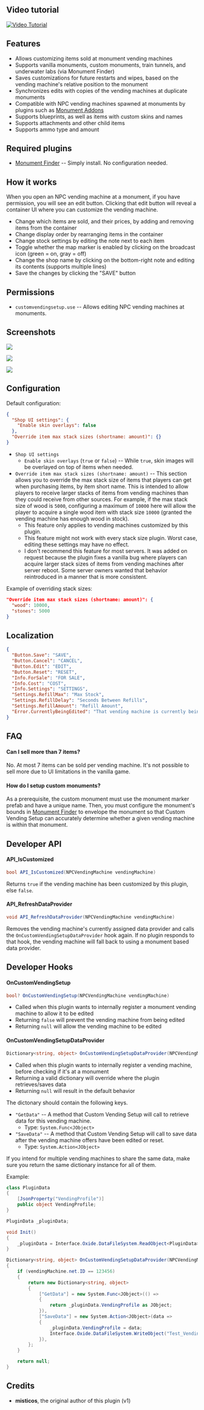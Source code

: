 ## Video tutorial

[![Video Tutorial](https://img.youtube.com/vi/oiKKByGV_i0/mqdefault.jpg)](https://www.youtube.com/watch?v=oiKKByGV_i0)

## Features

- Allows customizing items sold at monument vending machines
- Supports vanilla monuments, custom monuments, train tunnels, and underwater labs (via Monument Finder)
- Saves customizations for future restarts and wipes, based on the vending machine's relative position to the monument
- Synchronizes edits with copies of the vending machines at duplicate monuments
- Compatible with NPC vending machines spawned at monuments by plugins such as [Monument Addons](https://umod.org/plugins/monument-addons)
- Supports blueprints, as well as items with custom skins and names
- Supports attachments and other child items
- Supports ammo type and amount

## Required plugins

- [Monument Finder](https://umod.org/plugins/monument-finder) -- Simply install. No configuration needed.

## How it works

When you open an NPC vending machine at a monument, if you have permission, you will see an edit button. Clicking that edit button will reveal a container UI where you can customize the vending machine.

- Change which items are sold, and their prices, by adding and removing items from the container
- Change display order by rearranging items in the container
- Change stock settings by editing the note next to each item
- Toggle whether the map marker is enabled by clicking on the broadcast icon (green = on, gray = off)
- Change the shop name by clicking on the bottom-right note and editing its contents (supports multiple lines)
- Save the changes by clicking the "SAVE" button

## Permissions

- `customvendingsetup.use` -- Allows editing NPC vending machines at monuments.

## Screenshots

![](https://raw.githubusercontent.com/WheteThunger/CustomVendingSetup/master/ShopView.png)

![](https://raw.githubusercontent.com/WheteThunger/CustomVendingSetup/master/ContainerViewStock.png)

![](https://raw.githubusercontent.com/WheteThunger/CustomVendingSetup/master/ContainerViewName.png)

## Configuration

Default configuration:

```json
{
  "Shop UI settings": {
    "Enable skin overlays": false
  },
  "Override item max stack sizes (shortname: amount)": {}
}
```

- `Shop UI settings`
  - `Enable skin overlays` (`true` or `false`) -- While `true`, skin images will be overlayed on top of items when needed.
- `Override item max stack sizes (shortname: amount)` -- This section allows you to override the max stack size of items that players can get when purchasing items, by item short name. This is intended to allow players to receive larger stacks of items from vending machines than they could receive from other sources. For example, if the max stack size of wood is `5000`, configuring a maximum of `10000` here will allow the player to acquire a single wood item with stack size `10000` (granted the vending machine has enough wood in stock).
  - This feature only applies to vending machines customized by this plugin.
  - This feature might not work with every stack size plugin. Worst case, editing these settings may have no effect.
  - I don't recommend this feature for most servers. It was added on request because the plugin fixes a vanilla bug where players can acquire larger stack sizes of items from vending machines after server reboot. Some server owners wanted that behavior reintroduced in a manner that is more consistent.

Example of overriding stack sizes:

```json
"Override item max stack sizes (shortname: amount)": {
  "wood": 10000,
  "stones": 5000
}
```

## Localization

```json
{
  "Button.Save": "SAVE",
  "Button.Cancel": "CANCEL",
  "Button.Edit": "EDIT",
  "Button.Reset": "RESET",
  "Info.ForSale": "FOR SALE",
  "Info.Cost": "COST",
  "Info.Settings": "SETTINGS",
  "Settings.RefillMax": "Max Stock",
  "Settings.RefillDelay": "Seconds Between Refills",
  "Settings.RefillAmount": "Refill Amount",
  "Error.CurrentlyBeingEdited": "That vending machine is currently being edited by {0}."
}
```

## FAQ

#### Can I sell more than 7 items?

No. At most 7 items can be sold per vending machine. It's not possible to sell more due to UI limitations in the vanilla game.

#### How do I setup custom monuments?

As a prerequisite, the custom monument must use the monument marker prefab and have a unique name. Then, you must configure the monument's bounds in [Monument Finder](https://umod.org/plugins/monument-finder) to envelope the monument so that Custom Vending Setup can accurately determine whether a given vending machine is within that monument.

## Developer API

#### API_IsCustomized

```csharp
bool API_IsCustomized(NPCVendingMachine vendingMachine)
```

Returns `true` if the vending machine has been customized by this plugin, else `false`.

#### API_RefreshDataProvider

```csharp
void API_RefreshDataProvider(NPCVendingMachine vendingMachine)
```

Removes the vending machine's currently assigned data provider and calls the `OnCustomVendingSetupDataProvider` hook again. If no plugin responds to that hook, the vending machine will fall back to using a monument based data provider.

## Developer Hooks

#### OnCustomVendingSetup

```csharp
bool? OnCustomVendingSetup(NPCVendingMachine vendingMachine)
```

- Called when this plugin wants to internally register a monument vending machine to allow it to be edited
- Returning `false` will prevent the vending machine from being edited
- Returning `null` will allow the vending machine to be edited

#### OnCustomVendingSetupDataProvider

```csharp
Dictionary<string, object> OnCustomVendingSetupDataProvider(NPCVendingMachine vendingMachine)
```

- Called when this plugin wants to internally register a vending machine, before checking if it's at a monument
- Returning a valid dictionary will override where the plugin retrieves/saves data
- Returning `null` will result in the default behavior

The dictonary should contain the following keys.
- `"GetData"` -- A method that Custom Vending Setup will call to retrieve data for this vending machine.
  - Type: `System.Func<JObject>`
- `"SaveData"` -- A method that Custom Vending Setup will call to save data after the vending machine offers have been edited or reset.
  - Type: `System.Action<JObject>`

If you intend for multiple vending machines to share the same data, make sure you return the same dictionary instance for all of them.

Example:

```cs
class PluginData
{
    [JsonProperty("VendingProfile")]
    public object VendingProfile;
}

PluginData _pluginData;

void Init()
{
    _pluginData = Interface.Oxide.DataFileSystem.ReadObject<PluginData>("Test_VendingProfile") ?? new PluginData();
}

Dictionary<string, object> OnCustomVendingSetupDataProvider(NPCVendingMachine vendingMachine)
{
    if (vendingMachine.net.ID == 123456)
    {
        return new Dictionary<string, object>
        {
            ["GetData"] = new System.Func<JObject>(() =>
            {
                return _pluginData.VendingProfile as JObject;
            }),
            ["SaveData"] = new System.Action<JObject>(data =>
            {
                _pluginData.VendingProfile = data;
                Interface.Oxide.DataFileSystem.WriteObject("Test_VendingProfile", _pluginData);
            }),
        };
    }

    return null;
}
```

## Credits

- **misticos**, the original author of this plugin (v1)